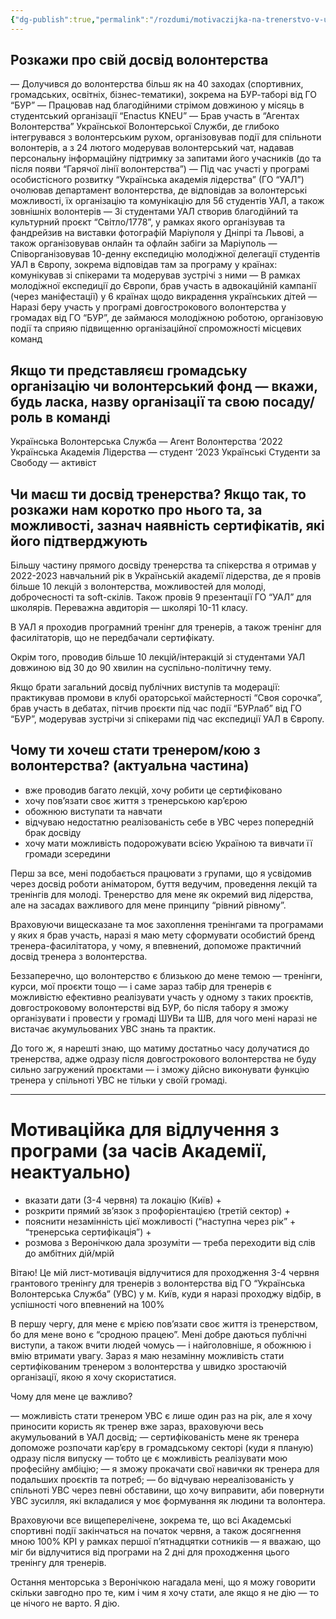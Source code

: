 ```yaml
---
{"dg-publish":true,"permalink":"/rozdumi/motivaczijka-na-trenerstvo-v-uvs/"}
---
```


## Розкажи про свій досвід волонтерства
— Долучився до волонтерства більш як на 40 заходах (спортивних, громадських, освітніх, бізнес-тематики), зокрема на БУР-таборі від ГО “БУР”
— Працював над благодійними стрімом довжиною у місяць в студентський організації “Enactus KNEU”
— Брав участь в “Агентах Волонтерства” Української Волонтерської Служби, де глибоко інтегрувався з волонтерським рухом, організовував події для спільноти волонтерів, а з 24 лютого модерував волонтерський чат, надавав персональну інформаційну підтримку за запитами його учасників (до та після появи “Гарячої лінії волонтерства”)
— Під час участі у програмі особистісного розвитку “Українська академія лідерства” (ГО “УАЛ”) очолював департамент волонтерства, де відповідав за волонтерські можливості, їх організацію та комунікацію для 56 студентів УАЛ, а також зовнішніх волонтерів
— Зі студентами УАЛ створив благодійний та культурний проєкт “Світло/1778”, у рамках якого організував та фандрейзив на виставки фотографій Маріуполя у Дніпрі та Львові, а також організовував онлайн та офлайн забіги за Маріуполь
— Співорганізовував 10-денну експедицію молодіжної делегації студентів УАЛ в Європу, зокрема відповідав там за програму у країнах: комунікував зі спікерами та модерував зустрічі з ними
— В рамках молодіжної експедиції до Європи, брав участь в адвокаційній кампанії (через маніфестації) у 6 країнах щодо викрадення українських дітей
— Наразі беру участь у програмі довгострокового волонтерства у громадах від ГО “БУР”, де займаюся молодіжною роботою, організовую події та сприяю підвищенню організаційної спроможності місцевих команд

## Якщо ти представляєш громадську організацію чи волонтерський фонд — вкажи, будь ласка, назву організації та свою посаду/роль в команді

Українська Волонтерська Служба — Агент Волонтерства ‘2022
Українська Академія Лідерства — студент ‘2023
Українські Студенти за Свободу — активіст

## Чи маєш ти досвід тренерства? Якщо так, то розкажи нам коротко про нього та, за можливості, зазнач наявність сертифікатів, які його підтверджують

Більшу частину прямого досвіду тренерства та спікерства я отримав у 2022-2023 навчальний рік в Українській академії лідерства, де я провів більше 10 лекцій з волонтерства, можливостей для молоді, доброчесності та soft-скілів. Також провів 9 презентації ГО “УАЛ” для школярів. Переважна авдиторія — школярі 10-11 класу.

В УАЛ я проходив програмний тренінг для тренерів, а також тренінг для фасилітаторів, що не передбачали сертифікату.

Окрім того, проводив більше 10 лекцій/інтеракцій зі студентами УАЛ довжиною від 30 до 90 хвилин на суспільно-політичну тему.

Якщо брати загальний досвід публічних виступів та модерації: практикував промови в клубі ораторської майстерності “Своя сорочка”, брав участь в дебатах, пітчив проєкти під час події “БУРлаб” від ГО “БУР”, модерував зустрічи зі спікерами під час експедиції УАЛ в Європу.



## Чому ти хочеш стати тренером/кою з волонтерства? (актуальна частина)
- вже проводив багато лекцій, хочу робити це сертифіковано
- хочу пов’язати своє життя з тренерською кар’єрою
- обожнюю виступати та навчати
- відчуваю недостатню реалізованість себе в УВС через попередній брак досвіду
- хочу мати можливість подорожувати всією Україною та вивчати її громади зсередини

Перш за все, мені подобається працювати з групами, що я усвідомив через досвід роботи аніматором, буття ведучим, проведення лекцій та тренінгів для молоді. Тренерство для мене як окремий вид лідерства, але на засадах важливого для мене принципу “рівний рівному”.

Враховуючи вищесказане та моє захоплення тренінгами та програмами у яких я брав участь, наразі я маю мету сформувати особистий бренд тренера-фасилітатора, у чому, я впевнений, допоможе практичний досвід тренера з волонтерства.

Беззаперечно, що волонтерство є близькою до мене темою — тренінги, курси, мої проєкти тощо — і саме зараз табір для тренерів є можливістю ефективно реалізувати участь у одному з таких проєктів, довгостроковому волонтерстві від БУР, бо після табору я зможу організувати і провести у громаді ШУВи та ШВ, для чого мені наразі не вистачає акумульованих УВС знань та практик.

До того ж, я нарешті знаю, що матиму достатньо часу долучатися до тренерства, адже одразу після довгострокового волонтерства не буду сильно загружений проєктами — і зможу дійсно виконувати функцію тренера у спільноті УВС не тільки у своїй громаді.

---

# Мотиваційка для відлучення з програми (за часів Академії, неактуально)
- вказати дати (3-4 червня) та локацію (Київ) + 
- розкрити прямий зв’язок з профорієнтацією (третій сектор) + 
- пояснити незамінність цієї можливості (“наступна через рік” + “тренерська сертифікація”) +
- розмова з Веронічкою дала зрозуміти — треба переходити від слів до амбітних дій/мрій

Вітаю! Це мій лист-мотивація відлучитися для проходження 3-4 червня грантового тренінгу для тренерів з волонтерства від ГО “Українська Волонтерська Служба” (УВС) у м. Київ, куди я наразі проходжу відбір, в успішності чого впевнений на 100%

В першу чергу, для мене є мрією пов’язати своє життя із тренерством, бо для мене воно є “сродною працею”. Мені добре даються публічні виступи, а також вчити людей чомусь — і найголовніше, я обожнюю і вмію втримати увагу. Зараз я маю незамінну можливість стати сертифікованим тренером з волонтерства у швидко зростаючій організації, якою я хочу скористатися.

Чому для мене це важливо?

— можливість стати тренером УВС є лише один раз на рік, але я хочу приносити користь як тренер вже зараз, враховуючи весь акумульований в УАЛ досвід;
— сертифікованість мене як тренера допоможе розпочати кар’єру в громадському секторі (куди я планую) одразу після випуску — тобто це є можливість реалізувати мою професійну амбіцію;
— я зможу прокачати свої навички як тренера для подальших проєктів та потреб;
— бо відчуваю нереалізованість у спільноті УВС через певні обставини, що хочу виправити, аби повернути УВС зусилля, які вкладалися у моє формування як людини та волонтера.

Враховуючи все вищеперелічене, зокрема те, що всі Академські спортивні події закінчаться на початок червня, а також досягнення мною 100% KPI у рамках першої п’ятнадцятки сотників — я вважаю, що міг би відлучитися від програми на 2 дні для проходження цього тренінгу для тренерів.

Остання менторська з Веронічкою нагадала мені, що я можу говорити скільки завгодно про те, ким і чим я хочу стати, але якщо я не дію — то це нічого не варто. Я дію.


